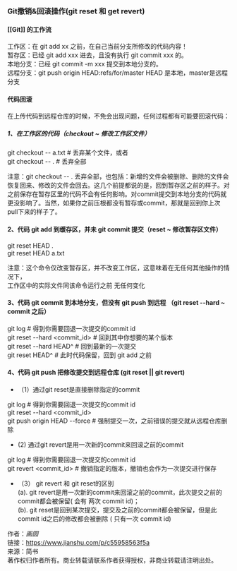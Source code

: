 ### Git撤销&回滚操作(git reset 和 get revert)

#### [[Git]] 的工作流

工作区：在 git add xx 之前，在自己当前分支所修改的代码内容！  
暂存区：已经 git add xxx 进去，且没有执行 git commit xxx 的。  
本地分支：已经 git commit -m xxx 提交到本地分支的。  
远程分支：git push origin HEAD:refs/for/master HEAD 是本地，master是远程分支

#### 代码回滚

在上传代码到远程仓库的时候，不免会出现问题，任何过程都有可能要回滚代码：

##### 1、在工作区的代码（checkout ~ 修改工作区文件）

git checkout -- a.txt # 丢弃某个文件，或者  
git checkout -- . # 丢弃全部

注意：git checkout -- . 丢弃全部，也包括：新增的文件会被删除、删除的文件会恢复回来、修改的文件会回去。这几个前提都说的是，回到暂存区之前的样子。对之前保存在暂存区里的代码不会有任何影响。对commit提交到本地分支的代码就更没影响了。当然，如果你之前压根都没有暂存或commit，那就是回到你上次pull下来的样子了。

#### 2、代码 git add 到缓存区，并未 git commit 提交（reset ~ 修改暂存区文件）

git reset HEAD .  
git reset HEAD a.txt

注意：这个命令仅改变暂存区，并不改变工作区，这意味着在无任何其他操作的情况下，  
工作区中的实际文件同该命令运行之前 无任何变化

#### 3、代码 git commit 到本地分支，但没有 git push 到远程 （git reset --hard ~ commit 之后）

git log # 得到你需要回退一次提交的commit id  
git reset --hard <commit_id> # 回到其中你想要的某个版本  
git reset --hard HEAD^ # 回到最新的一次提交  
git reset HEAD^ # 此时代码保留，回到 git add 之前

#### 4、代码 git push 把修改提交到远程仓库 (git reset || git revert)

-   （1）通过git reset是直接删除指定的commit

git log # 得到你需要回退一次提交的commit id  
git reset --hard <commit_id>  
git push origin HEAD --force # 强制提交一次，之前错误的提交就从远程仓库删除

-   (2) 通过git revert是用一次新的commit来回滚之前的commit

git log # 得到你需要回退一次提交的commit id  
git revert <commit_id> # 撤销指定的版本，撤销也会作为一次提交进行保存

-   （3） git revert 和 git reset的区别  
    (a). git revert是用一次新的commit来回滚之前的commit，此次提交之前的commit都会被保留( 会有 两次 commit id)；  
    (b). git reset是回到某次提交，提交及之前的commit都会被保留，但是此commit id之后的修改都会被删除 ( 只有一次 commit id)

  
  
作者：_画圆_  
链接：https://www.jianshu.com/p/c55958563f5a  
来源：简书  
著作权归作者所有。商业转载请联系作者获得授权，非商业转载请注明出处。